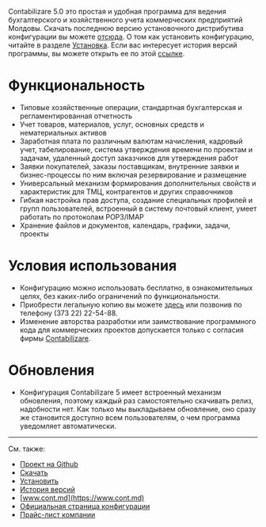 Contabilizare 5.0 это простая и удобная программа для ведения бухгалтерского и хозяйственного учета коммерческих предприятий Молдовы. Скачать последнюю версию установочного дистрибутива конфигурации вы можете [отсюда](https://cont.md/download.php). О том как установить конфигурацию, читайте в разделе [Установка](/start). Если вас интересует история версий программы, вы можете открыть ее по этой [ссылке](/releases).

# Функциональность

- Типовые хозяйственные операции, стандартная бухгалтерская и регламентированная отчетность
- Учет товаров, материалов, услуг, основных средств и нематериальных активов
- Заработная плата по различным валютам начисления, кадровый учет, табелирование, система утверждения времени по проектам и задачам, удаленный доступ заказчиков для утверждения работ
- Заявки покупателей, заказы поставщикам, внутренние заявки и бизнес-процессы по ним включая резервирование и размещение
- Универсальный механизм формирования дополнительных свойств и характеристик для ТМЦ, контрагентов и других справочников
- Гибкая настройка прав доступа, создание специальных профилей и групп пользователей, встроенный в систему почтовый клиент, умеет работать по протоколам POP3/IMAP
- Хранение файлов и документов, календарь, графики, задачи, проекты

# Условия использования

- Конфигурацию можно использовать бесплатно, в ознакомительных целях, без каких-либо ограничений по функциональности.
- Приобрести легальную копию вы можете [здесь](https://cont.md/registration/config.php) или позвонив по телефону (373 22) 22-54-88.
- Изменение авторства разработки или заимствование программного кода для коммерческих проектов допускается только с согласия фирмы [Contabilizare](htts://cont.md).

# Обновления

- Конфигурация Contabilizare 5 имеет встроенный механизм обновления, поэтому каждый раз самостоятельно скачивать релиз, надобности нет. Как только мы выкладываем обновление, оно сразу же становится доступно всем пользователям, о чем программа уведомляет автоматически.

---

См. также:

- [Проект на Github](https://github.com/contabilizare/c5)
- [Скачать](https://cont.md/download.php)
- [Установить](/start)
- [История версий](/releases)
- [www.cont.md](https://www.cont.md)
- [Официальная страница конфигурации](https://www.cont.md/contabilizare-5-0/)
- [Прайс-лист компании](https://cont.md/price-list/)